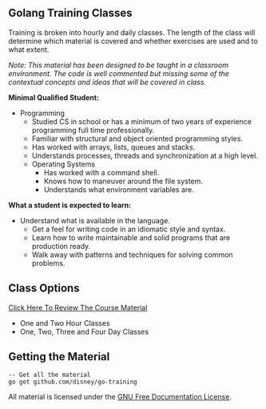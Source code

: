 ## Golang Training Classes
Training is broken into hourly and daily classes. The length of the class will determine which material is covered and whether exercises are used and to what extent.

*Note: This material has been designed to be taught in a classroom environment. The code is well commented but missing some of the contextual concepts and ideas that will be covered in class.*

**Minimal Qualified Student:**

* Programming
	* Studied CS in school or has a minimum of two years of experience programming full time professionally.
	* Familiar with structural and object oriented programming styles.
	* Has worked with arrays, lists, queues and stacks.
	* Understands processes, threads and synchronization at a high level.
	* Operating Systems
    	* Has worked with a command shell.
    	* Knows how to maneuver around the file system.
    	* Understands what environment variables are.

**What a student is expected to learn:**

* Understand what is available in the language.
    * Get a feel for writing code in an idiomatic style and syntax.
    * Learn how to write maintainable and solid programs that are production ready.
    * Walk away with patterns and techniques for solving common problems.

## Class Options

[Click Here To Review The Course Material](00-slides/readme.md)

* One and Two Hour Classes
* One, Two, Three and Four Day Classes

## Getting the Material

    -- Get all the material
    go get github.com/disney/go-training

All material is licensed under the [GNU Free Documentation License](https://github.com/disney/go-training/blob/master/LICENSE).
